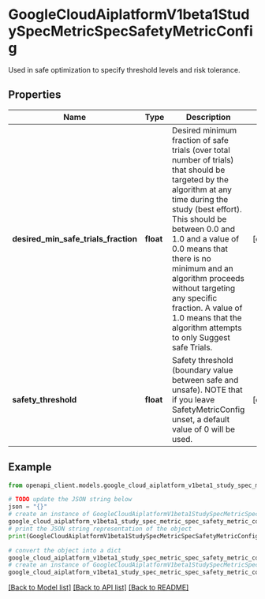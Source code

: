# GoogleCloudAiplatformV1beta1StudySpecMetricSpecSafetyMetricConfig

Used in safe optimization to specify threshold levels and risk tolerance.

## Properties

Name | Type | Description | Notes
------------ | ------------- | ------------- | -------------
**desired_min_safe_trials_fraction** | **float** | Desired minimum fraction of safe trials (over total number of trials) that should be targeted by the algorithm at any time during the study (best effort). This should be between 0.0 and 1.0 and a value of 0.0 means that there is no minimum and an algorithm proceeds without targeting any specific fraction. A value of 1.0 means that the algorithm attempts to only Suggest safe Trials. | [optional] 
**safety_threshold** | **float** | Safety threshold (boundary value between safe and unsafe). NOTE that if you leave SafetyMetricConfig unset, a default value of 0 will be used. | [optional] 

## Example

```python
from openapi_client.models.google_cloud_aiplatform_v1beta1_study_spec_metric_spec_safety_metric_config import GoogleCloudAiplatformV1beta1StudySpecMetricSpecSafetyMetricConfig

# TODO update the JSON string below
json = "{}"
# create an instance of GoogleCloudAiplatformV1beta1StudySpecMetricSpecSafetyMetricConfig from a JSON string
google_cloud_aiplatform_v1beta1_study_spec_metric_spec_safety_metric_config_instance = GoogleCloudAiplatformV1beta1StudySpecMetricSpecSafetyMetricConfig.from_json(json)
# print the JSON string representation of the object
print(GoogleCloudAiplatformV1beta1StudySpecMetricSpecSafetyMetricConfig.to_json())

# convert the object into a dict
google_cloud_aiplatform_v1beta1_study_spec_metric_spec_safety_metric_config_dict = google_cloud_aiplatform_v1beta1_study_spec_metric_spec_safety_metric_config_instance.to_dict()
# create an instance of GoogleCloudAiplatformV1beta1StudySpecMetricSpecSafetyMetricConfig from a dict
google_cloud_aiplatform_v1beta1_study_spec_metric_spec_safety_metric_config_from_dict = GoogleCloudAiplatformV1beta1StudySpecMetricSpecSafetyMetricConfig.from_dict(google_cloud_aiplatform_v1beta1_study_spec_metric_spec_safety_metric_config_dict)
```
[[Back to Model list]](../README.md#documentation-for-models) [[Back to API list]](../README.md#documentation-for-api-endpoints) [[Back to README]](../README.md)


